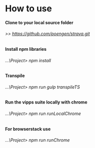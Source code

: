 # How to use

#### Clone to your local source folder

###### >> https://github.com/poengen/strava.git

#### Install npm libraries

###### ...\Project> npm install

#### Transpile

###### ...\Project> npm run gulp transpileTS

#### Run the vipps suite locally with chrome

###### ...\Project> npm run runLocalChrome

#### For browserstack use

###### ...\Project> npm run runChrome
